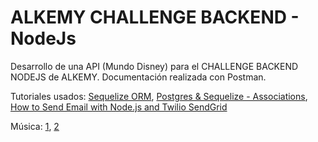 # ALKEMY CHALLENGE BACKEND - NodeJs

Desarrollo de una API (Mundo Disney) para el CHALLENGE BACKEND NODEJS de ALKEMY. Documentación realizada con Postman.

Tutoriales usados: [Sequelize ORM](https://www.youtube.com/playlist?list=PLn9Y084aviLmTy5TO6sw6Ky6NjEO5uCme), [Postgres & Sequelize - Associations](https://www.youtube.com/watch?v=A1dAHmzpcX0), [How to Send Email with Node.js and Twilio SendGrid](https://www.youtube.com/watch?v=s2bzUzHeSVw)

Música: [1](https://www.youtube.com/watch?v=AawLM81gIHo), [2](https://www.youtube.com/watch?v=q0Ese2h-ayo)

